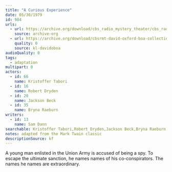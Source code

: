 ```yaml
---
title: "A Curious Experience"
date: 05/30/1979
id: 984
urls: 
  - url: https://archive.org/download/cbs_radio_mystery_theater/cbs_radio_mystery_theater-0951-1000.zip/cbs_radio_mystery_theater-0951-1000%2Fcbsrmt_0984_a_curious_experience.mp3
    source: archive-org
  - url: https://archive.org/download/cbsrmt-david-oxford-boa-collection/CBSRMT-790530-0984-A-Curious-Experience-(128-48)_WBBM-JE-{BoA}.mp3
    quality: 0
    source: kl-davidoboa
audioQuality: 0
tags: 
  - adaptation
multipart: 0
actors:  
  - id: 66
    name: Kristoffer Tabori  
  - id: 16
    name: Robert Dryden  
  - id: 20
    name: Jackson Beck  
  - id: 35
    name: Bryna Raeburn
writers:  
  - id: 13
    name: Sam Dann
searchable: Kristoffer Tabori,Robert Dryden,Jackson Beck,Bryna Raeburn Sam Dann
notes: adapted from the Mark Twain classic
descriptionSource: kf
---
```

A young man enlisted in the Union Army is accused of being a spy. To escape the ultimate sanction, he names names of his co-conspirators. The names he names are extraordinary.